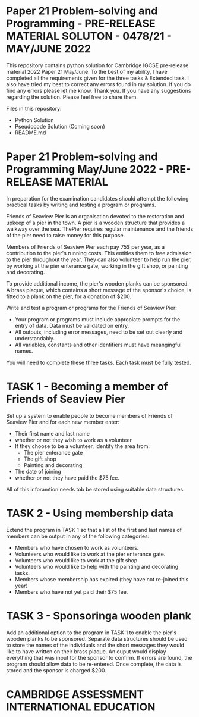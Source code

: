 # Paper 21 Problem-solving and Programming - PRE-RELEASE MATERIAL SOLUTON - 0478/21 - MAY/JUNE 2022 

This repository contains python solution for Cambridge IGCSE pre-release material 2022 Paper 21 May/June.
To the best of my ability, I have completed all the requirements given for the three tasks & Extended task.
I also have tried my best to correct any errors found in my solution. If you do find any errors please let me know, Thank you.
If you have any suggestions regarding the solution. Please feel free to share them.

Files in this repository:

- Python Solution
- Pseudocode Solution (Coming soon)
- README.md


# Paper 21 Problem-solving and Programming May/June 2022 - PRE-RELEASE MATERIAL

In preparation for the examination candidates should attempt the following practical tasks by writing and testing a program or programs.

Friends of Seaview Pier is an organisation devoted to the restoration and upkeep of a pier in the town. A pier is a wooden structure that provides 
a walkway over the sea. ThePier requires regular maintenance and the friends of the pier need to raise money for this purpose.

Members of Friends of Seaview Pier each pay 75$ per year, as a contribution to the pier's running costs. This entitles them to free admission to the pier
throughout the year. They can also volunteer to help run the pier, by working at the pier enterance gate, working in the gift shop, or painting and 
decorating.

To provide additional income, the pier's wooden planks can be sponsored. A brass plaque, which contains a short message of the sponsor's choice, is fitted
to a plank on the pier, for a donation of $200.

Write and test a program or programs for the Friends of Seaview Pier:

- Your program or programs must include appropiate prompts for the entry of data. Data must be validated on entry.
- All outputs, including error messages, need to be set out clearly and understandably.
- All variables, constants and other identifiers must have meangingful names.

You will need to complete these three tasks. Each task must be fully tested.

# TASK 1 - Becoming a member of Friends of Seaview Pier

Set up a system to enable people to become members of Friends of Seaview Pier and for each new member enter: 

- Their first name and last name
- whether or not they wish to work as a volunteer
- If they choose to be a volunteer, identify the area from:
  - The pier enterance gate
  - The gift shop
  - Painting and decorating
- The date of joining
- whether or not they have paid the $75 fee.

All of this inforamtion needs tob be stored using suitable data structures.

# TASK 2 - Using membership data

Extend the program in TASK 1 so that a list of the first and last names of members can be output in any of the following categories:

- Members who have chosen to work as volunteers.
- Volunteers who would like to work at the pier enterance gate.
- Volunteers who would like to work at the gift shop.
- Volunteers who would like to help with the painting and decorating tasks.
- Members whose membership has expired (they have not re-joined this year)
- Members who have not yet paid their $75 fee.

# TASK 3 - Sponsoringa wooden plank

Add an additional option to the program in TASK 1 to enable the pier's wooden planks to be sponsored. Separate data structures should be used to store the
names of the individuals and the short messages they would like to have written on their brass plaque. An ouput would display everything that was input for
the sponsor to confirm. If errors are found, the program should allow data to be re-entered. Once complete, the data is stored and the sponsor is charged
$200.

# CAMBRIDGE ASSESSMENT INTERNATIONAL EDUCATION
